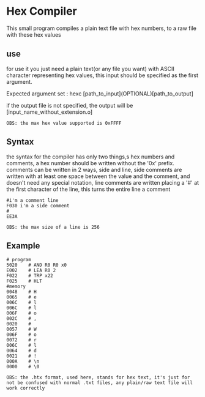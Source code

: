 
# Hex Compiler

This small program compiles a plain text file with
hex numbers, to a raw file with these hex values

## use

for use it you just need a plain text(or any file you want)
with ASCII character representing hex values, this input
should be specified as the first argument.  

Expected argument set : hexc \[path_to_input\](OPTIONAL\)\[path_to_output\]  

if the output file is not specified, the output will be
\[input_name_without_extension.o\]  

`OBS: the max hex value supported is 0xFFFF`

## Syntax

the syntax for the compiler has only two things,s
hex numbers and comments, a hex number should be
written without the '0x' prefix.  
comments can be written in 2 ways, side and line,
side comments are written with at least one space
between the value and the comment, and doesn't
need any special notation, line comments are written
placing a '#' at the first character of the line,
this turns the entire line a comment

```htx
#i'm a comment line  
F030 i'm a side comment
#
EE3A
```

`OBS: the max size of a line is 256`

## Example

```htx
# program  
5020    # AND R0 R0 x0  
E002    # LEA R0 2  
F022    # TRP x22  
F025    # HLT  
#memory  
0048    # H  
0065    # e  
006C    # l  
006C    # l  
006F    # o  
002C    # ,  
0020    #  
0057    # W  
006F    # o  
0072    # r  
006C    # l  
0064    # d  
0021    # !  
000A    # \n  
0000    # \0  
```

`OBS: the .htx format, used here, stands for hex text, it's just for not be confused with normal .txt files,
any plain/raw text file will work correctly`
